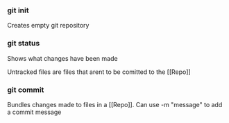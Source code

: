### git init
Creates empty git repository 

### git status
Shows what changes have been made

Untracked files are files that arent to be comitted to the [[Repo]]

### git commit
Bundles changes made to files in a [[Repo]].
Can use -m "message" to add a commit message 

###








